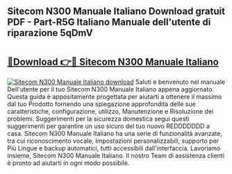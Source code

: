 ## Sitecom N300 Manuale Italiano Download gratuit PDF - Part-R5G Italiano Manuale dell'utente di riparazione 5qDmV

# <h2><a href="http://dfg1lmh.blite.top/?on=Sitecom+N300+Manuale+Italiano">🔗Download 👉🔴 Sitecom N300 Manuale Italiano</a></h2>

[![Sitecom N300 Manuale Italiano download](https://i.imgur.com/lujVjoI.png)](http://dfg1lmh.blite.top/?on=Sitecom+N300+Manuale+Italiano)
Saluti e benvenuto nel manuale Dell'utente per il tuo Sitecom N300 Manuale Italiano appena aggiornato. Questa guida è appositamente progettata per aiutarti a ottenere il massimo dal tuo Prodotto fornendo una spiegazione approfondita delle sue caratteristiche, configurazione, utilizzo, Manutenzione e Risoluzione dei problemi. Suggerimenti per la sicurezza domestica segui questi suggerimenti per garantire un uso sicuro del tuo nuovo REDDDDDDD a casa. Sitecom N300 Manuale Italiano ha una serie di funzionalità avanzate, tra cui riconoscimento vocale, Impostazioni personalizzabili, supporto per Più Lingue e backup automatici, tutti accessibili dall'interfaccia. Lavoriamo insieme, Sitecom N300 Manuale Italiano. Il nostro Team di assistenza clienti è pronto ad aiutarti in ogni modo possibile.
